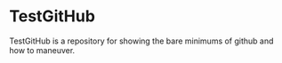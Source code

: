 # TestGitHub
TestGitHub is a repository for showing the bare minimums of github and how to maneuver.

